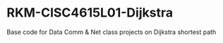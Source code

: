 # RKM-CISC4615L01-Dijkstra
Base code for Data Comm &amp; Net class projects on Dijkstra shortest path
